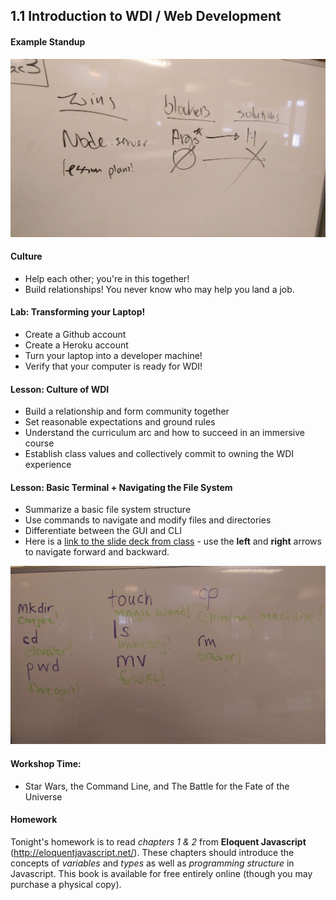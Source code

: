 ## 1.1 Introduction to WDI / Web Development

#### Example Standup

![standups.jpg](standups.jpg)

#### Culture

* Help each other; you're in this together!
* Build relationships! You never know who may help you land a job.

#### Lab: Transforming your Laptop!

* Create a Github account
* Create a Heroku account
* Turn your laptop into a developer machine!
* Verify that your computer is ready for WDI!

#### Lesson: Culture of WDI

* Build a relationship and form community together
* Set reasonable expectations and ground rules
* Understand the curriculum arc and how to succeed in an immersive course
* Establish class values and collectively commit to owning the WDI experience

#### Lesson: Basic Terminal + Navigating the File System

* Summarize a basic file system structure
* Use commands to navigate and modify files and directories
* Differentiate between the GUI and CLI
* Here is a [link to the slide deck from class](https://presentations.generalassemb.ly/559430358d25e96187c4#/) - use the **left** and **right** arrows to navigate forward and backward.

![terminal.jpg](terminal.jpg)


#### Workshop Time:

* Star Wars, the Command Line, and The Battle for the Fate of the Universe

#### Homework

Tonight's homework is to read *chapters 1 & 2* from **Eloquent Javascript** (http://eloquentjavascript.net/). These chapters should introduce the concepts of *variables* and *types* as well as *programming structure* in Javascript. This book is available for free entirely online (though you may purchase a physical copy).
